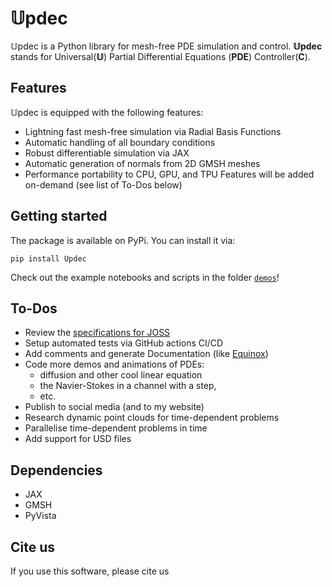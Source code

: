 # 𝕌pdec

𝕌pdec is a Python library for mesh-free PDE simulation and control. __𝕌pdec__ stands for Universal(__𝕌__) Partial Differential Equations (__PDE__) Controller(__C__).


## Features
𝕌pdec is equipped with the following features:
- Lightning fast mesh-free simulation via Radial Basis Functions
- Automatic handling of all boundary conditions
- Robust differentiable simulation via JAX
- Automatic generation of normals from 2D GMSH meshes
- Performance portability to CPU, GPU, and TPU
Features will be added on-demand (see list of To-Dos below)


## Getting started
The package is available on PyPi. You can install it via:
```
pip install Updec
```
Check out the example notebooks and scripts in the folder [`demos`](./demos)!


## To-Dos
- Review the [specifications for JOSS](https://joss.readthedocs.io/en/latest/submitting.html)
- Setup automated tests via GitHub actions CI/CD
- Add comments and generate Documentation (like [Equinox](https://docs.kidger.site/equinox/))
- Code more demos and animations of PDEs: 
    - diffusion and other cool linear equation 
    - the Navier-Stokes in a channel with a step, 
    - etc.
- Publish to social media (and to my website)
- Research dynamic point clouds for time-dependent problems
- Parallelise time-dependent problems in time
- Add support for USD files


## Dependencies
- JAX
- GMSH
- PyVista


## Cite us
If you use this software, please cite us 
